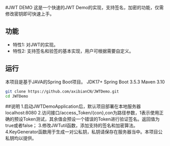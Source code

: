 #JWT DEMO
这是一个快速的JWT Demo的实现，支持签名，加密的功能，仅需修改密钥即可快速上手。
##

## 功能

- 特性1: 对JWT的实现。
- 特性2: 支持签名和验签的基本实现，用户可根据需要自定义。

## 运行

本项目是基于JAVA的Spring Boot项目。
JDK17+
Spring Boot 3.5.3
Maven 3.10
```bash
git clone https://github.com/axibianCN/JWTDemo.git
cd JWTDemo
```

##说明
1.启动JWTDemoApplication后，默认项目部署在本地服务器localhost:8080
2.访问接口/access_Token/{con},con为路径参数，1表示使用正确的预设Token测试，其余值会预设一个错误的Token进行验证签名。返回值为true或者false；
3.修改JWTutil函数，添加支持的签名和加密算法。
4.KeyGenerator函数用于生成一对公私钥，私钥请保存在服务器当中。本项目公私钥均以提供。
